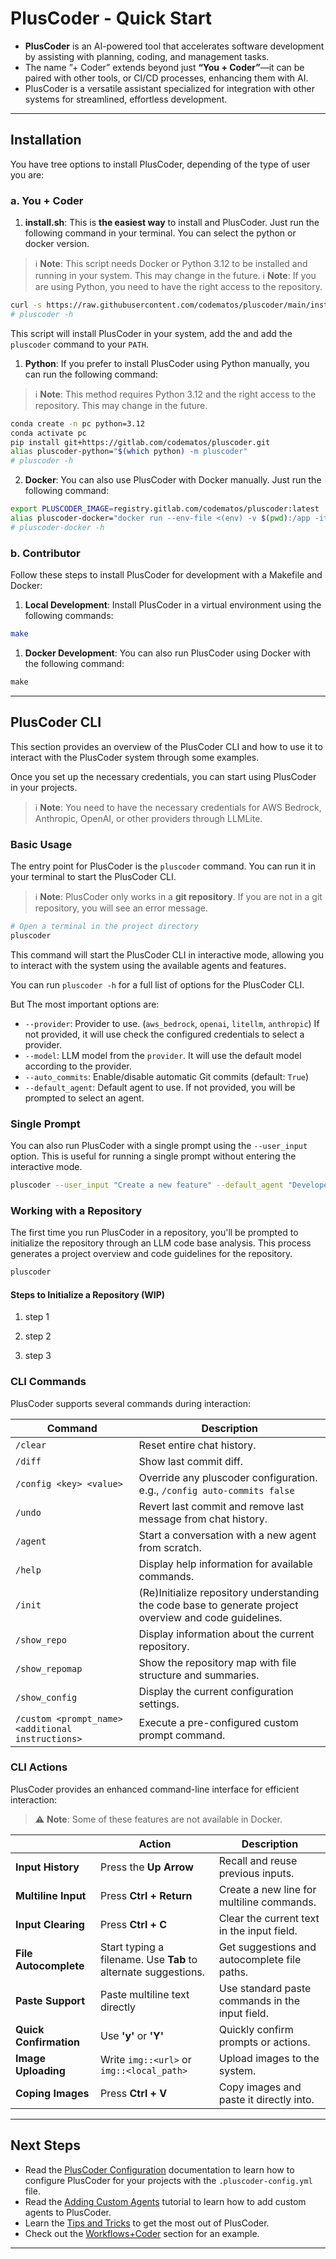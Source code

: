 # PlusCoder - Quick Start

* **PlusCoder** is an AI-powered tool that accelerates software development by assisting with planning, coding, and management tasks.
* The name ”+ Coder” extends beyond just **“You + Coder”**—it can be paired with other tools, or CI/CD processes, enhancing them with AI.
* PlusCoder is a versatile assistant specialized for integration with other systems for streamlined, effortless development.

---

## Installation

You have tree options to install PlusCoder, depending of the type of user you are:

### a. **You + Coder**

1. **install.sh**: This is **the easiest way** to install and PlusCoder. Just run the following command in your terminal. You can select the python or docker version.

> :information_source: **Note**: This script needs Docker or Python 3.12 to be installed and running in your system. This may change in the future.
> :information_source: **Note**: If you are using Python, you need to have the right access to the repository.


```bash
curl -s https://raw.githubusercontent.com/codematos/pluscoder/main/install.sh | bash
# pluscoder -h
```

This script will install PlusCoder in your system, add the and add the `pluscoder` command to your `PATH`.

1. **Python**: If you prefer to install PlusCoder using Python manually, you can run the following command:

> :information_source: **Note**: This method requires Python 3.12 and the right access to the repository. This may change in the future.

```bash
conda create -n pc python=3.12
conda activate pc
pip install git+https://gitlab.com/codematos/pluscoder.git
alias pluscoder-python="$(which python) -m pluscoder"
# pluscoder -h
```

2. **Docker**: You can also use PlusCoder with Docker manually. Just run the following command:

```bash
export PLUSCODER_IMAGE=registry.gitlab.com/codematos/pluscoder:latest
alias pluscoder-docker="docker run --env-file <(env) -v $(pwd):/app -it --rm $PLUSCODER_IMAGE"
# pluscoder-docker -h
```

### b. **Contributor**

Follow these steps to install PlusCoder for development with a Makefile and Docker:

1. **Local Development**: Install PlusCoder in a virtual environment using the following commands:

```bash
make
```

1. **Docker Development**: You can also run PlusCoder using Docker with the following command:

```Dockerfile
make
```

---

## PlusCoder CLI

This section provides an overview of the PlusCoder CLI and how to use it to interact with the PlusCoder system through some examples.

Once you set up the necessary credentials, you can start using PlusCoder in your projects.



> :information_source: **Note**: You need to have the necessary credentials for AWS Bedrock, Anthropic, OpenAI, or other providers through LLMLite.


### Basic Usage

The entry point for PlusCoder is the `pluscoder` command. You can run it in your terminal to start the PlusCoder CLI.

> :information_source: **Note**: PlusCoder only works in a **git repository**. If you are not in a git repository, you will see an error message.

```bash
# Open a terminal in the project directory
pluscoder
```

This command will start the PlusCoder CLI in interactive mode, allowing you to interact with the system using the available agents and features.

You can run `pluscoder -h` for a full list of options for the PlusCoder CLI.

But The most important options are:

- `--provider`: Provider to use. (`aws_bedrock`, `openai`, `litellm`, `anthropic`) If not provided, it will use check the configured credentials to select a provider.
- `--model`: LLM model from the `provider`. It will use the default model according to the provider.
- `--auto_commits`: Enable/disable automatic Git commits (default: `True`)
- `--default_agent`: Default agent to use. If not provided, you will be prompted to select an agent.

### Single Prompt

You can also run PlusCoder with a single prompt using the `--user_input` option. This is useful for running a single prompt without entering the interactive mode.

```bash
pluscoder --user_input "Create a new feature" --default_agent "Developer"
```

### Working with a Repository

The first time you run PlusCoder in a repository, you'll be prompted to initialize the repository through an LLM code base analysis. This process generates a project overview and code guidelines for the repository.

```bash
pluscoder
```

#### Steps to Initialize a Repository (WIP)

1. step 1

2. step 2

3. step 3

### CLI Commands

PlusCoder supports several commands during interaction:


| **Command**                     | **Description**                                                                                         |
|----------------------------------|---------------------------------------------------------------------------------------------------------|
| `/clear`                         | Reset entire chat history.                                                                              |
| `/diff`                          | Show last commit diff.                                                                                  |
| `/config <key> <value>`          | Override any pluscoder configuration. e.g., `/config auto-commits false`                                |
| `/undo`                          | Revert last commit and remove last message from chat history.                                           |
| `/agent`                         | Start a conversation with a new agent from scratch.                                                     |
| `/help`                          | Display help information for available commands.                                                        |
| `/init`                          | (Re)Initialize repository understanding the code base to generate project overview and code guidelines. |
| `/show_repo`                     | Display information about the current repository.                                                       |
| `/show_repomap`                  | Show the repository map with file structure and summaries.                                              |
| `/show_config`                   | Display the current configuration settings.                                                             |
| `/custom <prompt_name> <additional instructions>` | Execute a pre-configured custom prompt command.                                        |


### CLI Actions

PlusCoder provides an enhanced command-line interface for efficient interaction:

> :warning: **Note**: Some of these features are not available in Docker.

|               | **Action**                                      | **Description**                                                     |
|--------------------------|---------------------------------------------------|------------------------------------------------------------------|
| **Input History**         | Press the **Up Arrow**                            | Recall and reuse previous inputs.                                |
| **Multiline Input**       | Press **Ctrl + Return**                           | Create a new line for multiline commands.                        |
| **Input Clearing**        | Press **Ctrl + C**                                | Clear the current text in the input field.                       |
| **File Autocomplete**     | Start typing a filename. Use **Tab** to alternate suggestions.                                | Get suggestions and autocomplete file paths.                     |
| **Paste Support**         | Paste multiline text directly                     | Use standard paste commands in the input field.                  |
| **Quick Confirmation**    | Use **'y'** or **'Y'**                            | Quickly confirm prompts or actions.                              |
| **Image Uploading**       | Write `img::<url>` or `img::<local_path>`         | Upload images to the system.                                     |
| **Coping Images**         | Press **Ctrl + V**                                | Copy images and paste it directly into. |

---

## Next Steps

* Read the [PlusCoder Configuration](01_pluscoder_configuration.md) documentation to learn how to configure PlusCoder for your projects with the `.pluscoder-config.yml` file.
* Read the [Adding Custom Agents](02_custom_agents.md) tutorial to learn how to add custom agents to PlusCoder.
* Learn the [Tips and Tricks](03_tips_and_tricks.md) to get the most out of PlusCoder.
* Check out the [Workflows+Coder](https://gitlab.com/codematos/workflows) section for an example.
****
